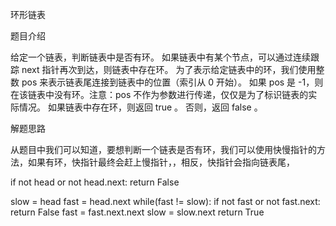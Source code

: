 环形链表

题目介绍

给定一个链表，判断链表中是否有环。
如果链表中有某个节点，可以通过连续跟踪 next 指针再次到达，则链表中存在环。 为了表示给定链表中的环，我们使用整数 pos 来表示链表尾连接到链表中的位置（索引从 0 开始）。 如果 pos 是 -1，则在该链表中没有环。注意：pos 不作为参数进行传递，仅仅是为了标识链表的实际情况。
如果链表中存在环，则返回 true 。 否则，返回 false 。

解题思路

从题目中我们可以知道，要想判断一个链表是否有环，我们可以使用快慢指针的方法，如果有环，快指针最终会赶上慢指针，，相反，快指针会指向链表尾，

if not head or not head.next:
	return False

slow = head
fast = head.next
while(fast != slow):
	if not fast or not fast.next:
		return False
	fast = fast.next.next
	slow = slow.next
return True
	
 


